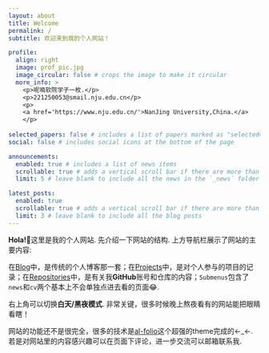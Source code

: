 ```yaml
---
layout: about
title: Welcome
permalink: /
subtitle: 欢迎来到我的个人网站！

profile:
  align: right
  image: prof_pic.jpg
  image_circular: false # crops the image to make it circular
  more_info: >
    <p>呢喃软院学子一枚.</p>
    <p>221250053@smail.nju.edu.cn</p>
    <p>
    <a href='https://www.nju.edu.cn/'>NanJing University,China.</a>
    </p>
    
selected_papers: false # includes a list of papers marked as "selected={true}"
social: false # includes social icons at the bottom of the page

announcements:
  enabled: true # includes a list of news items
  scrollable: true # adds a vertical scroll bar if there are more than 3 news items
  limit: 5 # leave blank to include all the news in the `_news` folder

latest_posts:
  enabled: true
  scrollable: true # adds a vertical scroll bar if there are more than 3 new posts items
  limit: 3 # leave blank to include all the blog posts
---
```


**Hola!**🎉这里是我的个人网站. 先介绍一下网站的结构. 上方导航栏展示了网站的主要内容: 

在[Blog](https://www.atomsir-blog.top/blog/)中，是传统的个人博客那一套；在[Projects](https://www.atomsir-blog.top/projects/)中，是对个人参与的项目的记录；在[Repositories](https://www.atomsir-blog.top/repositories)中，是有关我**GitHub**账号和仓库的内容；`Submenus`包含了`news`和`cv`两个基本上不会单独点进去看的页面😂. 

右上角可以切换**白天/黑夜模式**. 非常关键，很多时候晚上熬夜看有的网站能把眼睛看瞎！

网站的功能还不是很完全，很多的技术是[al-folio](https://github.com/alshedivat/al-folio)这个超强的theme完成的←_←. 若是对网站里的内容感兴趣可以在页面下评论，进一步交流可以邮箱联系我.